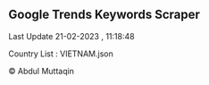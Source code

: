 

## Google Trends Keywords Scraper 
 
Last Update 21-02-2023 , 11:18:48

Country List :
VIETNAM.json



© Abdul Muttaqin 
